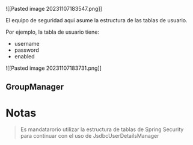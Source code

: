 ![[Pasted image 20231107183547.png]]

El equipo de seguridad aqui asume la estructura de las tablas de usuario.

Por ejemplo, la tabla de usuario tiene:

* username
* password
* enabled

![[Pasted image 20231107183731.png]]

## GroupManager


# Notas

> Es mandatarorio utilizar la estructura de tablas de Spring Security para continuar con el uso de JsdbcUserDetailsManager

